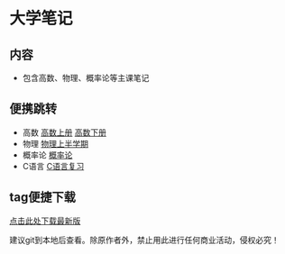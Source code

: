 # 大学笔记

## 内容
- 包含高数、物理、概率论等主课笔记

## 便携跳转
- 高数
  [高数上册](高数笔记/上册内容.pdf)
  [高数下册](高数笔记/下册内容.pdf)
- 物理
  [物理上半学期](物理笔记/物理笔记)
- 概率论
  [概率论](概率论/概率论.pdf)
- C语言
  [C语言复习](C语言/C语言复习.md)

## tag便捷下载
[点击此处下载最新版](https://github.com/Ling0727-ai/notes-in-university/releases)

建议git到本地后查看。除原作者外，禁止用此进行任何商业活动，侵权必究！
